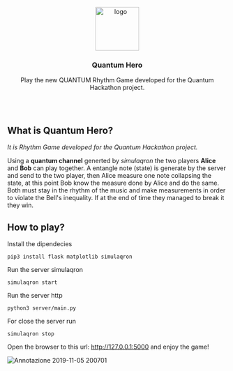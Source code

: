 <p align="center">
    <img src="https://user-images.githubusercontent.com/16030020/68243759-7f662280-0013-11ea-8c92-1a279d8ce070.png" alt="logo" width=100 height=100>
  <h3 align="center">Quantum Hero</h3>
  <p align="center">
    Play the new QUANTUM Rhythm Game developed for the Quantum Hackathon project.
    <br>
    <br>
  </p>
</p>
<br>

## What is Quantum Hero?
 _It is Rhythm Game developed for the Quantum Hackathon project._<br>

Using a __quantum channel__ generted by _simulaqron_ the two players __Alice__ and __Bob__ can play together. A entangle note (state) is generate by the server and send to the two player, then Alice measure one note collapsing the state, at this point Bob know the measure done by Alice and do the same. 
Both must stay in the rhythm of the music and make measurements in order to violate the Bell's inequality. If at the end of time they managed to break it they win.

## How to play?
Install the dipendecies
```
pip3 install flask matplotlib simulaqron
```

Run the server simulaqron
```
simulaqron start
```

Run the server http
```
python3 server/main.py
```

For close the server run
```
simulaqron stop
```

Open the browser to this url: http://127.0.0.1:5000 and enjoy the game!

![Annotazione 2019-11-05 200701](https://user-images.githubusercontent.com/16030020/68237705-f3023280-0007-11ea-8144-0a595dfcc58a.jpg)
